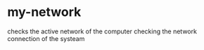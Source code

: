 # my-network
checks the active network of the computer
checking the network connection of the systeam 

